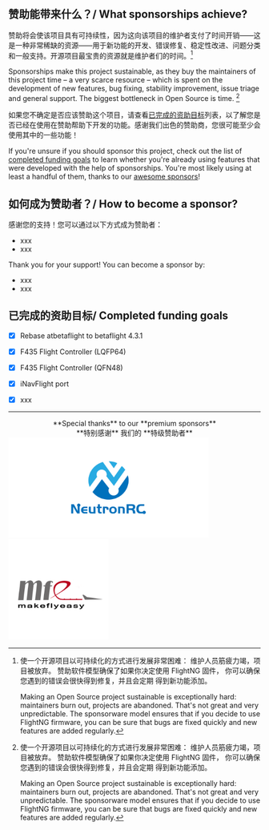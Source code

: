 ## 赞助能带来什么？/ What sponsorships achieve?

赞助将会使该项目具有可持续性，因为这向该项目的维护者支付了时间开销——这是一种非常稀缺的资源——用于新功能的开发、错误修复、稳定性改进、问题分类和一般支持。开源项目最宝贵的资源就是维护者们的时间。[^1]

Sponsorships make this project sustainable, as they buy the maintainers of this project time – a very scarce resource – which is spent on the development of new features, bug fixing, stability improvement, issue triage and general support. The biggest bottleneck in Open Source is time. [^1]

[^1]:
    使一个开源项目以可持续化的方式进行发展非常困难：
    维护人员筋疲力竭，项目被放弃。
    赞助软件模型确保了如果你决定使用 FlightNG 固件，
    你可以确保您遇到的错误会很快得到修复，并且会定期
    得到新功能添加。

    Making an Open Source project sustainable is exceptionally hard: maintainers
    burn out, projects are abandoned. That's not great and very unpredictable.
    The sponsorware model ensures that if you decide to use FlightNG firmware,
    you can be sure that bugs are fixed quickly and new features are added
    regularly.


如果您不确定是否应该赞助这个项目，请查看[已完成的资助目标](#-已完成的资助目标/-completed-funding-goals)列表，以了解您是否已经在使用在赞助帮助下开发的功能。感谢我们出色的赞助商，您很可能至少会使用其中的一些功能！

If you're unsure if you should sponsor this project, check out the list of [completed funding goals](#-已完成的资助目标/-completed-funding-goals) to learn whether you're already using features that were developed with the help of sponsorships. You're most likely using at least a handful of them, thanks to our [awesome sponsors](#-如何成为赞助者？/-How-to-become-a-sponsor?)!

## 如何成为赞助者？/ How to become a sponsor?

感谢您的支持！您可以通过以下方式成为赞助者：

- xxx
- xxx

Thank you for your support! You can become a sponsor by:

- xxx
- xxx


## 已完成的资助目标/ Completed funding goals

- [x] Rebase atbetaflight to betaflight 4.3.1
- [x] F435 Flight Controller (LQFP64)
- [x] F435 Flight Controller (QFN48)
- [x] iNavFlight port
- [x] xxx



---

<center>**Special thanks** to our **premium sponsors**</center>
<center>**特别感谢** 我们的 **特级赞助者**</center>

<img src= "/assets/images/NeutronRC.png" width = "400" height = "200" />
<img src= "/assets/images/makeflyeasy.png" width = "200" height = "200" />


